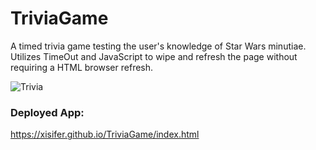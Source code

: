 # TriviaGame
A timed trivia game testing the user's knowledge of Star Wars minutiae. Utilizes TimeOut and JavaScript to wipe and refresh the page without requiring a HTML browser refresh. 

![Trivia](http://fancy-react-portfolio.herokuapp.com/assets/images/SWthumbnail.jpg)

### Deployed App:

https://xisifer.github.io/TriviaGame/index.html
